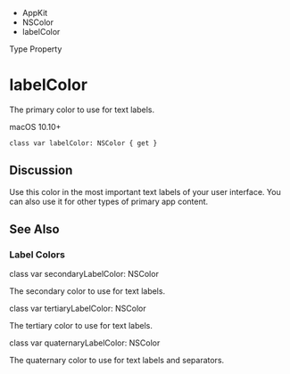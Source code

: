 

- AppKit
- NSColor
-  labelColor 

Type Property

# labelColor

The primary color to use for text labels.

macOS 10.10+

``` source
class var labelColor: NSColor { get }
```

## Discussion

Use this color in the most important text labels of your user interface. You can also use it for other types of primary app content.

## See Also

### Label Colors

class var secondaryLabelColor: NSColor

The secondary color to use for text labels.

class var tertiaryLabelColor: NSColor

The tertiary color to use for text labels.

class var quaternaryLabelColor: NSColor

The quaternary color to use for text labels and separators.

